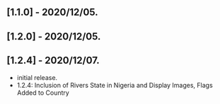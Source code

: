 ## [1.1.0] - 2020/12/05.
## [1.2.0] - 2020/12/05.
## [1.2.4] - 2020/12/07.

* initial release.
* 1.2.4: Inclusion of Rivers State in Nigeria and Display Images, Flags Added to Country
